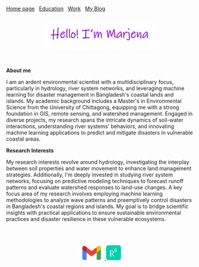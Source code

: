 [Home page](./README.md)&nbsp;&nbsp;&nbsp;[Education](./asset/education.md)&nbsp;&nbsp;&nbsp;[Work](./asset/Work.md)&nbsp;&nbsp;&nbsp;[My Blog](./My_Blog.md) 
<br>
<br>
<p align="center"><a href="https://marjenahaque.github.io/marjena-portfolio/"> <img width="60%" alt="Hello, I'm Marjena.!" src="./images/intro.png" /></a></p>
<br />

**About me**

I am an ardent environmental scientist with a multidisciplinary focus, particularly in hydrology, river system networks, and leveraging machine learning for disaster management in Bangladesh's coastal lands and islands. My academic background includes a Master's in Environmental Science from the University of Chittagong, equipping me with a strong foundation in GIS, remote sensing, and watershed management. Engaged in diverse projects, my research spans the intricate dynamics of soil-water interactions, understanding river systems' behaviors, and innovating machine learning applications to predict and mitigate disasters in vulnerable coastal areas.


**Research Interests**

My research interests revolve around hydrology, investigating the interplay between soil properties and water movement to enhance land management strategies. Additionally, I'm deeply invested in studying river system networks, focusing on predictive modeling techniques to forecast runoff patterns and evaluate watershed responses to land-use changes. A key focus area of my research involves employing machine learning methodologies to analyze wave patterns and preemptively control disasters in Bangladesh's coastal regions and islands. My goal is to bridge scientific insights with practical applications to ensure sustainable environmental practices and disaster resilience in these vulnerable ecosystems.

<br />
<br />
<p align="center">
  <a href="http://marjinahaque64@gmail.com">
    <img width="70px" src="./images/email_icon.jpg"/>
  </a>
  
  <a href="https://www.researchgate.net/profile/Marjena-Beantha-Haque">
    <img width="40px" src="./images/researchgate_icon.png"/>
  </a>
</p>
